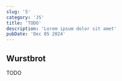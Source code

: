 ```yaml
---
slug: '5'
category: 'JS'
title: 'TODO'
description: 'Lorem ipsum dolor sit amet'
pubDate: 'Dec 05 2024'
---
```




## Wurstbrot

TODO